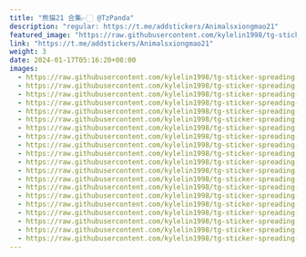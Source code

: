 ```yaml
---
title: "熊猫21 合集👉🏻 @TzPanda"
description: "regular: https://t.me/addstickers/Animalsxiongmao21"
featured_image: "https://raw.githubusercontent.com/kylelin1998/tg-sticker-spreading-worldwide-images/main/img/e7e8425f-c164-4327-b77f-6c65ca7c8f90.jpg"
link: "https://t.me/addstickers/Animalsxiongmao21"
weight: 3
date: 2024-01-17T05:16:20+08:00
images:
  - https://raw.githubusercontent.com/kylelin1998/tg-sticker-spreading-worldwide-images/main/img/e7e8425f-c164-4327-b77f-6c65ca7c8f90.jpg
  - https://raw.githubusercontent.com/kylelin1998/tg-sticker-spreading-worldwide-images/main/img/35d26a94-ec22-4382-ac9c-50160db2ad87.jpg
  - https://raw.githubusercontent.com/kylelin1998/tg-sticker-spreading-worldwide-images/main/img/2873cd8c-bd16-45ee-8b99-e6f6f651cf84.jpg
  - https://raw.githubusercontent.com/kylelin1998/tg-sticker-spreading-worldwide-images/main/img/f3d8185d-5c75-4a94-9c63-c3ea6a2b7488.jpg
  - https://raw.githubusercontent.com/kylelin1998/tg-sticker-spreading-worldwide-images/main/img/b94777c8-7e6b-4705-b04c-d2440b2f1ed8.jpg
  - https://raw.githubusercontent.com/kylelin1998/tg-sticker-spreading-worldwide-images/main/img/32c4e229-ef72-4561-a495-2ba7e0d06364.jpg
  - https://raw.githubusercontent.com/kylelin1998/tg-sticker-spreading-worldwide-images/main/img/3aab104c-70ad-44ed-a40f-f4b92d86ad32.jpg
  - https://raw.githubusercontent.com/kylelin1998/tg-sticker-spreading-worldwide-images/main/img/36d7f179-0e77-4c88-8a60-bd60153f3897.jpg
  - https://raw.githubusercontent.com/kylelin1998/tg-sticker-spreading-worldwide-images/main/img/a9b025f2-a734-47a9-9d3d-156f4cab00c1.jpg
  - https://raw.githubusercontent.com/kylelin1998/tg-sticker-spreading-worldwide-images/main/img/6e5b8f67-b9d3-4121-928b-191dc69f5661.jpg
  - https://raw.githubusercontent.com/kylelin1998/tg-sticker-spreading-worldwide-images/main/img/2444b06b-7dce-4f71-8c4a-009de5c28ff5.jpg
  - https://raw.githubusercontent.com/kylelin1998/tg-sticker-spreading-worldwide-images/main/img/5981bab7-5e63-44a8-b6ed-0c7ef655552b.jpg
  - https://raw.githubusercontent.com/kylelin1998/tg-sticker-spreading-worldwide-images/main/img/876af923-555a-490b-a6bc-c5c55cb261dd.jpg
  - https://raw.githubusercontent.com/kylelin1998/tg-sticker-spreading-worldwide-images/main/img/b96acf52-d78a-4126-a404-fff82ff0853f.jpg
  - https://raw.githubusercontent.com/kylelin1998/tg-sticker-spreading-worldwide-images/main/img/fe78c118-b1cc-4aea-8f82-1486116fa379.jpg
  - https://raw.githubusercontent.com/kylelin1998/tg-sticker-spreading-worldwide-images/main/img/be04dbe4-0845-4977-bf9a-19b250764440.jpg
  - https://raw.githubusercontent.com/kylelin1998/tg-sticker-spreading-worldwide-images/main/img/0e75be3c-8b02-4223-a1b2-fd87694f2e1a.jpg
  - https://raw.githubusercontent.com/kylelin1998/tg-sticker-spreading-worldwide-images/main/img/07217a92-ef25-410b-aef9-3acd921cae35.jpg
  - https://raw.githubusercontent.com/kylelin1998/tg-sticker-spreading-worldwide-images/main/img/ece0e9e6-65b2-4a36-927a-c5e68389dc65.jpg
  - https://raw.githubusercontent.com/kylelin1998/tg-sticker-spreading-worldwide-images/main/img/5133b371-7f6d-44be-aa3e-5425ec8f3ab2.jpg
---
```


